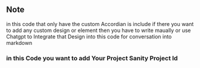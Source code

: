 ## Note

in this code that only have the custom Accordian is include if there you want to add any custom design or element then you have to write maually or use Chatgpt to Integrate that Design into this code for conversation into markdown

### in this Code you want to add Your Project Sanity Project Id 
